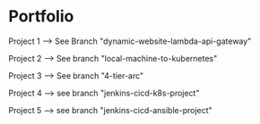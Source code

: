 # Portfolio

Project 1 --> See Branch "dynamic-website-lambda-api-gateway"

Project 2 --> See branch "local-machine-to-kubernetes"

Project 3 --> See branch "4-tier-arc"

Project 4 --> see branch "jenkins-cicd-k8s-project"

Project 5 --> see branch "jenkins-cicd-ansible-project"
